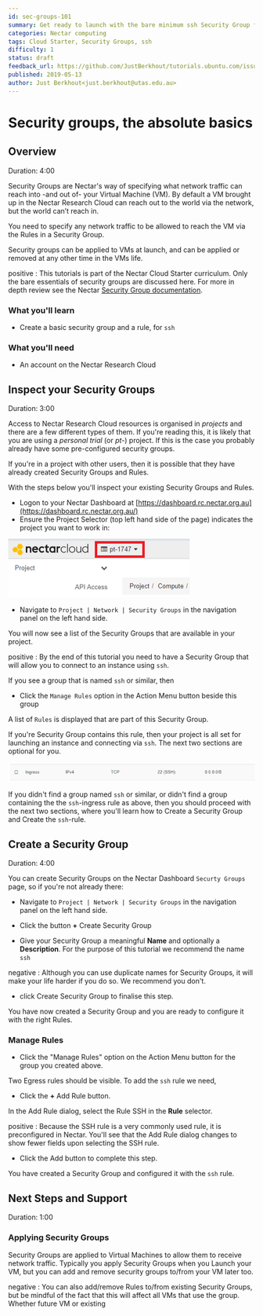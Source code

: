 ```yaml
---
id: sec-groups-101
summary: Get ready to launch with the bare minimum ssh Security Group for your Nectar instance.
categories: Nectar computing
tags: Cloud Starter, Security Groups, ssh
difficulty: 1
status: draft
feedback_url: https://github.com/JustBerkhout/tutorials.ubuntu.com/issues
published: 2019-05-13
author: Just Berkhout<just.berkhout@utas.edu.au>
---
```


# Security groups, the absolute basics

## Overview
Duration: 4:00

Security Groups are Nectar's way of specifying what network traffic can reach into -and out of- your Virtual Machine (VM). By default a VM brought up in the Nectar Research Cloud can reach out to the world via the network, but the world can’t reach in.

You need to specify any network traffic to be allowed to reach the VM via the Rules in a Security Group.

Security groups can be applied to VMs at launch, and can be applied or removed at any other time in the VMs life. 

positive
: This tutorials is part of the Nectar Cloud Starter curriculum. Only the bare essentials of security groups are discussed here. For more in depth review see the Nectar [Security Group documentation](https://support.ehelp.edu.au/support/solutions/articles/6000055387).


### What you'll learn

- Create a basic security group and a rule, for `ssh`

### What you'll need

- An account on the Nectar Research Cloud



## Inspect your Security Groups

Duration: 3:00

Access to Nectar Research Cloud resources is organised in *projects* and there are a few different types of them. If you're reading this, it is likely that you are using a *personal trial* (or *pt-*) project. If this is the case you probably already have some pre-configured security groups. 

If you're in a project with other users, then it is possible that they have already created Security Groups and Rules. 

With the steps below you'll inspect your existing Security Groups and Rules. 



- Logon to your Nectar Dashboard at [https://dashboard.rc.nectar.org.au](https://dashboard.rc.nectar.org.au/)
- Ensure the Project Selector (top left hand side of the page) indicates the project you want to work in:

![Project Selector](images/project-selector.png)

- Navigate to `Project | Network | Security Groups` in the navigation panel on the left hand side.



You will now see a list of the Security Groups that are available in your project. 

positive
: By the end of this tutorial you need to have a Security Group that will allow you to connect to an instance using `ssh`. 

If you see a group that is named `ssh` or similar, then 

- Click the `Manage Rules` option in the Action Menu button beside this group

A list of `Rules` is displayed that are part of this Security Group. 

If you're Security Group contains this rule, then your project is all set for launching an instance and connecting via `ssh`. The next two sections are optional for you.

![ssh rule](images/ssh-rule.png)

If you didn't find a group named `ssh` or similar, or didn't find a group containing the the `ssh`-ingress rule as above, then you should proceed with the next two sections, where you'll learn how to Create a Security Group and Create the `ssh`-rule. 



## Create a Security Group

Duration: 4:00

You can create Security Groups on the Nectar Dashboard `Securty Groups` page, so if you're not already there:

- Navigate to `Project | Network | Security Groups` in the navigation panel on the left hand side.

- Click the button **+** Create Security Group

- Give your Security Group a meaningful **Name** and optionally a **Description**. For the purpose of this tutorial we recommend the name `ssh`

negative
: Although you can use duplicate names for Security Groups, it will make your life harder if you do so. We recommend you don't.

- click Create Security Group to finalise this step. 

You have now created a Security Group and you are ready to configure it with the right Rules. 

### Manage Rules

- Click the "Manage Rules" option on the Action Menu button for the group you created above. 

Two Egress rules should be visible. To add the `ssh` rule we need, 

- Click the **+** Add Rule button.

In the Add Rule dialog, select the Rule SSH in the **Rule** selector.

positive
: Because the SSH rule is a very commonly used rule, it is preconfigured in Nectar. You'll see that the Add Rule dialog changes to show fewer fields upon selecting the SSH rule. 

- Click the Add button to complete this step.

You have created a Security Group and configured it with the `ssh` rule. 

## Next Steps and Support

Duration: 1:00

### Applying Security Groups 

Security Groups are applied to Virtual Machines to allow them to receive network traffic. Typically you apply Security Groups when you Launch your VM, but you can add and remove security groups to/from your VM later too. 

negative
: You can also add/remove Rules to/from existing Security Groups, but be mindful of the fact that this will affect all VMs that use the group. Whether future VM or existing